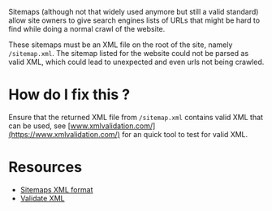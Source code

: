 Sitemaps (although not that widely used anymore but still a valid standard) allow site owners to give search engines lists of URLs that might be hard to find while doing a normal crawl of the website.

These sitemaps must be an XML file on the root of the site, namely `/sitemap.xml`. The sitemap listed for the website could not be parsed as valid XML, which could lead to unexpected and even urls not being crawled.

# How do I fix this ?

Ensure that the returned XML file from `/sitemap.xml` contains valid XML that can be used, see [www.xmlvalidation.com/](https://www.xmlvalidation.com/) for an quick tool to test for valid XML.

# Resources

* [Sitemaps XML format](http://www.sitemaps.org/protocol.html)
* [Validate XML](https://www.xmlvalidation.com/)
